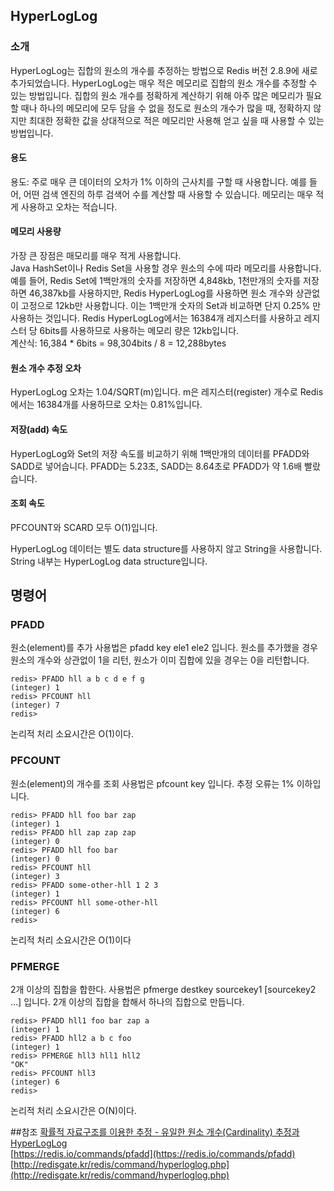 ## HyperLogLog
### 소개 
HyperLogLog는 집합의 원소의 개수를 추정하는 방법으로 Redis 버전 2.8.9에 새로 추가되었습니다.
HyperLogLog는 매우 적은 메모리로 집합의 원소 개수를 추정할 수 있는 방법입니다. 
집합의 원소 개수를 정확하게 계산하기 위해 아주 많은 메모리가 필요할 때나 하나의 메모리에 모두 담을 수 없을 정도로 원소의 개수가 많을 때, 
정확하지 않지만 최대한 정확한 값을 상대적으로 적은 메모리만 사용해 얻고 싶을 때 사용할 수 있는 방법입니다.


#### 용도
용도: 주로 매우 큰 데이터의 오차가 1% 이하의 근사치를 구할 때 사용합니다. 
예를 들어, 어떤 검색 엔진의 하루 검색어 수를 계산할 때 사용할 수 있습니다. 메모리는 매우 적게 사용하고 오차는 적습니다.

#### 메모리 사용량
가장 큰 장점은 매모리를 매우 적게 사용합니다.   
Java HashSet이나 Redis Set을 사용할 경우 원소의 수에 따라 메모리를 사용합니다. 
예를 들어, Redis Set에 1백만개의 숫자를 저장하면 4,848kb, 1천만개의 숫자를 저장하면 46,387kb를 사용하지만, 
Redis HyperLogLog를 사용하면 원소 개수와 상관없이 고정으로 12kb만 사용합니다. 
이는 1백만개 숫자의 Set과 비교하면 단지 0.25% 만 사용하는 것입니다.
Redis HyperLogLog에서는 16384개 레지스터를 사용하고 레지스터 당 6bits를 사용하므로 사용하는 메모리 량은 12kb입니다.   
계산식: 16,384 * 6bits = 98,304bits / 8 = 12,288bytes

#### 원소 개수 추정 오차
HyperLogLog 오차는 1.04/SQRT(m)입니다. 
m은 레지스터(register) 개수로 Redis에서는 16384개를 사용하므로 오차는 0.81%입니다.

#### 저장(add) 속도
HyperLogLog와 Set의 저장 속도를 비교하기 위해 1백만개의 데이터를 PFADD와 SADD로 넣어습니다. 
PFADD는 5.23초, SADD는 8.64초로 PFADD가 약 1.6배 빨랐습니다.

#### 조회 속도 
PFCOUNT와 SCARD 모두 O(1)입니다.

HyperLogLog 데이터는 별도 data structure를 사용하지 않고 String을 사용합니다. String 내부는 HyperLogLog data structure입니다.


## 명령어
### PFADD
원소(element)를 추가
사용법은 pfadd key ele1 ele2 입니다. 
원소를 추가했을 경우 원소의 개수와 상관없이 1을 리턴, 원소가 이미 집합에 있을 경우는 0을 리턴합니다.
```redis
redis> PFADD hll a b c d e f g
(integer) 1
redis> PFCOUNT hll
(integer) 7
redis> 
```
논리적 처리 소요시간은 O(1)이다.


### PFCOUNT
원소(element)의 개수를 조회
사용법은 pfcount key 입니다. 
추정 오류는 1% 이하입니다.
```redis
redis> PFADD hll foo bar zap
(integer) 1
redis> PFADD hll zap zap zap
(integer) 0
redis> PFADD hll foo bar
(integer) 0
redis> PFCOUNT hll
(integer) 3
redis> PFADD some-other-hll 1 2 3
(integer) 1
redis> PFCOUNT hll some-other-hll
(integer) 6
redis> 
```
논리적 처리 소요시간은 O(1)이다


### PFMERGE
2개 이상의 집합을 합한다.
사용법은 pfmerge destkey sourcekey1 [sourcekey2 ...] 입니다. 
2개 이상의 집합을 합해서 하나의 집합으로 만듭니다.

```redis
redis> PFADD hll1 foo bar zap a
(integer) 1
redis> PFADD hll2 a b c foo
(integer) 1
redis> PFMERGE hll3 hll1 hll2
"OK"
redis> PFCOUNT hll3
(integer) 6
redis> 
```
논리적 처리 소요시간은 O(N)이다.

##참조
[확률적 자료구조를 이용한 추정 - 유일한 원소 개수(Cardinality) 추정과 HyperLogLog](https://d2.naver.com/helloworld/711301) <br>
[https://redis.io/commands/pfadd](https://redis.io/commands/pfadd) <br>
[http://redisgate.kr/redis/command/hyperloglog.php](http://redisgate.kr/redis/command/hyperloglog.php) <br>
